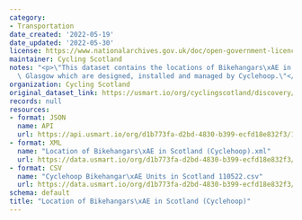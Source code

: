 ```yaml
---
category:
- Transportation
date_created: '2022-05-19'
date_updated: '2022-05-30'
license: https://www.nationalarchives.gov.uk/doc/open-government-licence/version/3/
maintainer: Cycling Scotland
notes: "<p>\"This dataset contains the locations of Bikehangars\xAE in Edinburgh and\
  \ Glasgow which are designed, installed and managed by Cyclehoop.\"</p>"
organization: Cycling Scotland
original_dataset_link: https://usmart.io/org/cyclingscotland/discovery/discovery-view-detail/0b997397-27d1-4014-9698-a291a0abb003
records: null
resources:
- format: JSON
  name: API
  url: https://api.usmart.io/org/d1b773fa-d2bd-4830-b399-ecfd18e832f3/1cdbb64b-1bf6-47e0-b290-2a114cbf1056/2/urql
- format: XML
  name: "Location of Bikehangars\xAE in Scotland (Cyclehoop).xml"
  url: https://data.usmart.io/org/d1b773fa-d2bd-4830-b399-ecfd18e832f3/resource?resourceGUID=b3e5300b-896b-458c-a328-522d664b8d30
- format: CSV
  name: "Cyclehoop Bikehangar\xAE Units in Scotland 110522.csv"
  url: https://data.usmart.io/org/d1b773fa-d2bd-4830-b399-ecfd18e832f3/resource?resourceGUID=a08ba116-20c7-403c-a53e-5a4c574e5d04
schema: default
title: "Location of Bikehangars\xAE in Scotland (Cyclehoop)"
---
```


